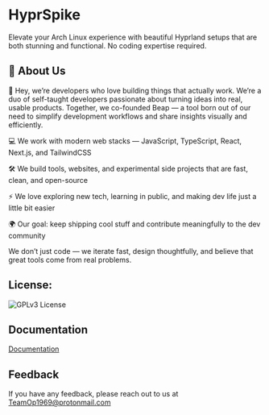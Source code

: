 
# HyprSpike

Elevate your Arch Linux experience with beautiful Hyprland setups that are both stunning and functional. No coding expertise required.


## 🚀 About Us
👋 Hey, we’re developers who love building things that actually work.
We’re a duo of self-taught developers passionate about turning ideas into real, usable products. Together, we co-founded Beap — a tool born out of our need to simplify development workflows and share insights visually and efficiently.

💻 We work with modern web stacks — JavaScript, TypeScript, React, Next.js, and TailwindCSS

🛠️ We build tools, websites, and experimental side projects that are fast, clean, and open-source

⚡ We love exploring new tech, learning in public, and making dev life just a little bit easier

🌍 Our goal: keep shipping cool stuff and contribute meaningfully to the dev community

We don’t just code — we iterate fast, design thoughtfully, and believe that great tools come from real problems.


## License:

![GPLv3 License](https://img.shields.io/badge/License-GPL%20v3-yellow.svg)

## Documentation

[Documentation](https://hyprspike.beap.studio)


## Feedback

If you have any feedback, please reach out to us at TeamOp1969@protonmail.com

